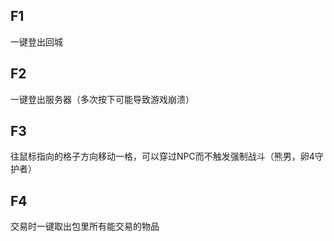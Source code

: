 ## F1

一键登出回城

## F2

一键登出服务器（多次按下可能导致游戏崩溃）

## F3

往鼠标指向的格子方向移动一格，可以穿过NPC而不触发强制战斗（熊男，卵4守护者）

## F4

交易时一键取出包里所有能交易的物品